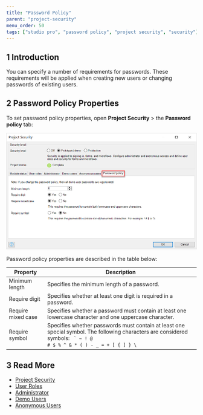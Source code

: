 ```yaml
---
title: "Password Policy"
parent: "project-security"
menu_order: 50
tags: ["studio pro", "password policy", "project security", "security"]
---
```


## 1 Introduction

You can specify a number of requirements for passwords. These requirements will be applied when creating new users or changing passwords of existing users.

## 2 Password Policy Properties

To set password policy properties, open **Project Security** > the **Password policy** tab:

![](attachments/password-policy/password-policy-tab.png)

Password policy properties are described in the table below:

| Property           | Description                                                  |
| ------------------ | ------------------------------------------------------------ |
| Minimum length     | Specifies the minimum length of a password.                  |
| Require digit      | Specifies whether at least one digit is required in a password. |
| Require mixed case | Specifies whether a password must contain at least one lowercase character and one uppercase character. |
| Require symbol     | Specifies whether passwords must contain at least one special symbol. The following characters are considered symbols: <code> ` ~ ! @ # $ % ^ & * ( ) - _ = + [ { ] } \ </code> |

## 3 Read More

* [Project Security](project-security)
* [User Roles](user-roles)
* [Administrator](administrator)
* [Demo Users](demo-users)
* [Anonymous Users](anonymous-users)
